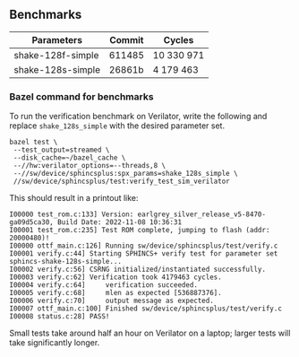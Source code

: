 ## Benchmarks

| Parameters        | Commit | Cycles     |
| ----------------- | ------ | ---------- |
| shake-128f-simple | 611485 | 10 330 971 |
| shake-128s-simple | 26861b |  4 179 463 |


### Bazel command for benchmarks

To run the verification benchmark on Verilator, write the following and replace
`shake_128s_simple` with the desired parameter set.

```
bazel test \
 --test_output=streamed \
 --disk_cache=~/bazel_cache \
 --//hw:verilator_options=--threads,8 \
 --//sw/device/sphincsplus:spx_params=shake_128s_simple \
 //sw/device/sphincsplus/test:verify_test_sim_verilator
```

This should result in a printout like:
```
I00000 test_rom.c:133] Version: earlgrey_silver_release_v5-8470-ga09d5ca30, Build Date: 2022-11-08 10:36:31
I00001 test_rom.c:235] Test ROM complete, jumping to flash (addr: 20000480)!
I00000 ottf_main.c:126] Running sw/device/sphincsplus/test/verify.c
I00001 verify.c:44] Starting SPHINCS+ verify test for parameter set sphincs-shake-128s-simple...
I00002 verify.c:56] CSRNG initialized/instantiated successfully.
I00003 verify.c:62] Verification took 4179463 cycles.
I00004 verify.c:64]     verification succeeded.
I00005 verify.c:68]     mlen as expected [536887376].
I00006 verify.c:70]     output message as expected.
I00007 ottf_main.c:100] Finished sw/device/sphincsplus/test/verify.c
I00008 status.c:28] PASS!
```

Small tests take around half an hour on Verilator on a laptop; larger tests
will take significantly longer.
